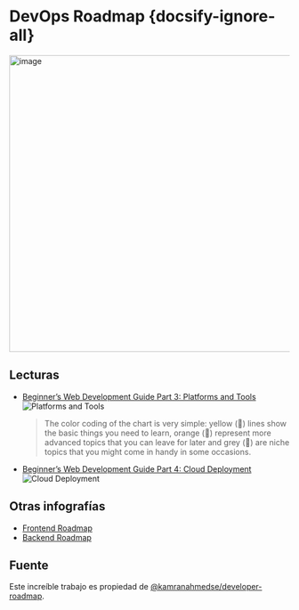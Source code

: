 # DevOps Roadmap {docsify-ignore-all}

[<img width="830" height="533" alt="image" src="https://github.com/user-attachments/assets/5b2e5a83-527c-465e-a5c1-78f606c9fb4d" />](https://roadmap.sh/devops?rc=68d3f09dd7b6adb66d8e14e3)

## Lecturas

- [Beginner’s Web Development Guide Part 3: Platforms and Tools](https://medium.com/devtrailsio/beginners-web-development-guide-part-3-platforms-and-tools-46467c4cd033)
   ![Platforms and Tools](https://cdn-images-1.medium.com/max/1000/1*BqFvkuVjoPVqYqb7HW_miQ.png)
   >The color coding of the chart is very simple: yellow (📒) lines show the basic things you need to learn, orange (📙) represent more advanced topics that you can leave for later and grey (📓) are niche topics that you might come in handy in some occasions.
- [Beginner’s Web Development Guide Part 4: Cloud Deployment](https://medium.com/devtrailsio/beginners-web-development-guide-part-4-cloud-deployment-82fdcd40d7ef)
   ![Cloud Deployment](https://cdn-images-1.medium.com/max/1000/1*HPycRGN5dcQx7K_fLNlWHg.png)

## Otras infografías

* [Frontend Roadmap](/c/frontend-roadmap.md)
* [Backend Roadmap](/c/backend-roadmap.md)

## Fuente

Este increíble trabajo es propiedad de [@kamranahmedse/developer-roadmap](https://github.com/kamranahmedse/developer-roadmap).

